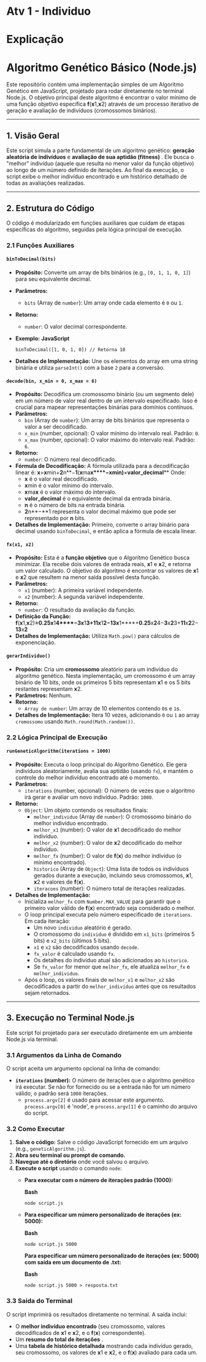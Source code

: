 # Atv 1 - Individuo

# Explicação



# Algoritmo Genético Básico (Node.js)

Este repositório contém uma implementação simples de um Algoritmo Genético em JavaScript, projetado para rodar diretamente no terminal Node.js. O objetivo principal deste algoritmo é encontrar o valor mínimo de uma função objetivo específica **f**(**x**1,**x**2) através de um processo iterativo de geração e avaliação de indivíduos (cromossomos binários).

---

## 1. Visão Geral

Este script simula a parte fundamental de um algoritmo genético: **geração aleatória de indivíduos** e  **avaliação de sua aptidão (fitness)** . Ele busca o "melhor" indivíduo (aquele que resulta no menor valor da função objetivo) ao longo de um número definido de iterações. Ao final da execução, o script exibe o melhor indivíduo encontrado e um histórico detalhado de todas as avaliações realizadas.

---

## 2. Estrutura do Código

O código é modularizado em funções auxiliares que cuidam de etapas específicas do algoritmo, seguidas pela lógica principal de execução.

### 2.1 Funções Auxiliares

#### `binToDecimal(bits)`

* **Propósito:** Converte um array de bits binários (e.g., `[0, 1, 1, 0, 1]`) para seu equivalente decimal.
* **Parâmetros:**

  * `bits` (Array de `number`): Um array onde cada elemento é `0` ou `1`.
* **Retorno:**

  * `number`: O valor decimal correspondente.
* **Exemplo:**
  **JavaScript**

  ```
  binToDecimal([1, 0, 1, 0]) // Retorna 10
  ```
* **Detalhes de Implementação:** Une os elementos do array em uma string binária e utiliza `parseInt()` com a base `2` para a conversão.

#### `decode(bin, x_min = 0, x_max = 6)`

* **Propósito:** Decodifica um cromossomo binário (ou um segmento dele) em um número de valor real dentro de um intervalo especificado. Isso é crucial para mapear representações binárias para domínios contínuos.
* **Parâmetros:**
  * `bin` (Array de `number`): Um array de bits binários que representa o valor a ser decodificado.
  * `x_min` (number, opcional): O valor mínimo do intervalo real. Padrão: `0`.
  * `x_max` (number, opcional): O valor máximo do intervalo real. Padrão: `6`.
* **Retorno:**
  * `number`: O número real decodificado.
* **Fórmula de Decodificação:**
  A fórmula utilizada para a decodificação linear é:
  **x**=**x**min+**2**n**−**1**(**x**ma**x****−**x**min)**×**valor_decimal****
  Onde:
  * **x** é o valor real decodificado.
  * **x**min é o valor mínimo do intervalo.
  * **x**ma**x** é o valor máximo do intervalo.
  * **valor_decimal** é o equivalente decimal da entrada binária.
  * **n** é o número de bits na entrada binária.
  * **2**n**−**1 representa o valor decimal máximo que pode ser representado por **n** bits.
* **Detalhes de Implementação:** Primeiro, converte o array binário para decimal usando `binToDecimal`, e então aplica a fórmula de escala linear.

#### `fx(x1, x2)`

* **Propósito:** Esta é a **função objetivo** que o Algoritmo Genético busca minimizar. Ela recebe dois valores de entrada reais, **x**1 e **x**2, e retorna um valor calculado. O objetivo do algoritmo é encontrar os valores de **x**1 e **x**2 que resultem na menor saída possível desta função.
* **Parâmetros:**
  * `x1` (number): A primeira variável independente.
  * `x2` (number): A segunda variável independente.
* **Retorno:**
  * `number`: O resultado da avaliação da função.
* **Definição da Função:**
  **f**(**x**1,**x**2)**=**0.25**x**1**4****−**3**x**1**3+**11**x**1**2−**13**x**1****+**0.25**x**2**4−**3**x**2**3+**11**x**2**2−**13**x**2**
* **Detalhes de Implementação:** Utiliza `Math.pow()` para cálculos de exponenciação.

#### `gerarIndividuo()`

* **Propósito:** Cria um **cromossomo** aleatório para um indivíduo do algoritmo genético. Nesta implementação, um cromossomo é um array binário de 10 bits, onde os primeiros 5 bits representam **x**1 e os 5 bits restantes representam **x**2.
* **Parâmetros:** Nenhum.
* **Retorno:**
  * `Array de number`: Um array de 10 elementos contendo `0`s e `1`s.
* **Detalhes de Implementação:** Itera 10 vezes, adicionando `0` ou `1` ao array `cromossomo` usando `Math.round(Math.random())`.

### 2.2 Lógica Principal de Execução

#### `runGeneticAlgorithm(iterations = 1000)`

* **Propósito:** Executa o loop principal do Algoritmo Genético. Ele gera indivíduos aleatoriamente, avalia sua aptidão (usando `fx`), e mantém o controle do melhor indivíduo encontrado até o momento.
* **Parâmetros:**
  * `iterations` (number, opcional): O número de vezes que o algoritmo irá gerar e avaliar um novo indivíduo. Padrão: `1000`.
* **Retorno:**
  * `Object`: Um objeto contendo os resultados finais:
    * `melhor_individuo` (Array de `number`): O cromossomo binário do melhor indivíduo encontrado.
    * `melhor_x1` (number): O valor de **x**1 decodificado do melhor indivíduo.
    * `melhor_x2` (number): O valor de **x**2 decodificado do melhor indivíduo.
    * `melhor_fx` (number): O valor de **f**(**x**) do melhor indivíduo (o mínimo encontrado).
    * `historico` (Array de `Object`): Uma lista de todos os indivíduos gerados durante a execução, incluindo seus cromossomos, **x**1, **x**2 e valores de **f**(**x**).
    * `iteracoes` (number): O número total de iterações realizadas.
* **Detalhes de Implementação:**
  * Inicializa `melhor_fx` com `Number.MAX_VALUE` para garantir que o primeiro valor válido de **f**(**x**) encontrado seja considerado o melhor.
  * O loop principal executa pelo número especificado de `iterations`. Em cada iteração:
    * Um novo `individuo` aleatório é gerado.
    * O cromossomo do `individuo` é dividido em `x1_bits` (primeiros 5 bits) e `x2_bits` (últimos 5 bits).
    * `x1` e `x2` são decodificados usando `decode`.
    * `fx_valor` é calculado usando `fx`.
    * Os detalhes do indivíduo atual são adicionados ao `historico`.
    * Se `fx_valor` for menor que `melhor_fx`, ele atualiza `melhor_fx` e `melhor_individuo`.
  * Após o loop, os valores finais de `melhor_x1` e `melhor_x2` são decodificados a partir do `melhor_individuo` antes que os resultados sejam retornados.

---

## 3. Execução no Terminal Node.js

Este script foi projetado para ser executado diretamente em um ambiente Node.js via terminal.

### 3.1 Argumentos da Linha de Comando

O script aceita um argumento opcional na linha de comando:

* **`iterations` (number):** O número de iterações que o algoritmo genético irá executar. Se não for fornecido ou se a entrada não for um número válido, o padrão será `1000` iterações.
  * `process.argv[2]` é usado para acessar este argumento. `process.argv[0]` é 'node', e `process.argv[1]` é o caminho do arquivo do script.

### 3.2 Como Executar

1. **Salve o código:** Salve o código JavaScript fornecido em um arquivo (e.g., `geneticAlgorithm.js`).
2. **Abra seu terminal ou prompt de comando.**
3. **Navegue até o diretório** onde você salvou o arquivo.
4. **Execute o script** usando o comando `node`:
   * **Para executar com o número de iterações padrão (1000):**

     **Bash**

     ```
     node script.js
     ```
   * **Para especificar um número personalizado de iterações (ex: 5000):**

     **Bash**

     ```
     node script.js 5000
     ```

     **Para especificar um número personalizado de iterações (ex: 5000) com saída em um documento de .txt:**

     **Bash**

     ```
     node script.js 5000 > resposta.txt
     ```

### 3.3 Saída do Terminal

O script imprimirá os resultados diretamente no terminal. A saída inclui:

* O **melhor indivíduo encontrado** (seu cromossomo, valores decodificados de **x**1 e **x**2, e o **f**(**x**) correspondente).
* Um  **resumo do total de iterações** .
* Uma **tabela de histórico detalhada** mostrando cada indivíduo gerado, seu cromossomo, os valores de **x**1 e **x**2, e o **f**(**x**) avaliado para cada um.
